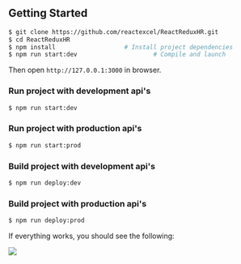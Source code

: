 
## Getting Started


```bash
$ git clone https://github.com/reactexcel/ReactReduxHR.git
$ cd ReactReduxHR
$ npm install                   # Install project dependencies
$ npm run start:dev                     # Compile and launch
```
Then open `http://127.0.0.1:3000` in browser.

### Run project with development api's


```bash
$ npm run start:dev
```

### Run project with production api's


```bash
$ npm run start:prod
```
### Build project with development api's


```bash
$ npm run deploy:dev
```

### Build project with production api's


```bash
$ npm run deploy:prod
```

If everything works, you should see the following:

<img src="http://i.imgur.com/zR7VRG6.png?2" />
